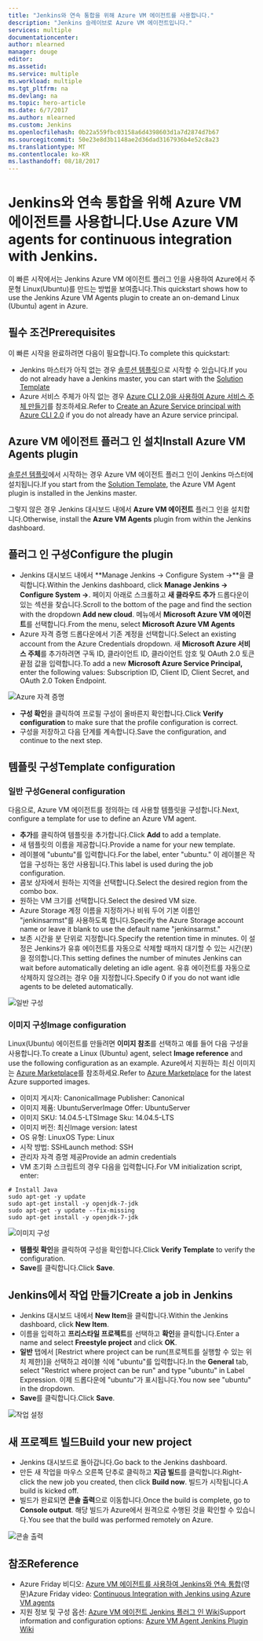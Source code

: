 ```yaml
---
title: "Jenkins와 연속 통합을 위해 Azure VM 에이전트를 사용합니다."
description: "Jenkins 슬레이브로 Azure VM 에이전트입니다."
services: multiple
documentationcenter: 
author: mlearned
manager: douge
editor: 
ms.assetid: 
ms.service: multiple
ms.workload: multiple
ms.tgt_pltfrm: na
ms.devlang: na
ms.topic: hero-article
ms.date: 6/7/2017
ms.author: mlearned
ms.custom: Jenkins
ms.openlocfilehash: 0b22a559fbc03158a6d4398603d1a7d2874d7b67
ms.sourcegitcommit: 50e23e8d3b1148ae2d36dad3167936b4e52c8a23
ms.translationtype: MT
ms.contentlocale: ko-KR
ms.lasthandoff: 08/18/2017
---
```

# <a name="use-azure-vm-agents-for-continuous-integration-with-jenkins"></a><span data-ttu-id="8eb3e-103">Jenkins와 연속 통합을 위해 Azure VM 에이전트를 사용합니다.</span><span class="sxs-lookup"><span data-stu-id="8eb3e-103">Use Azure VM agents for continuous integration with Jenkins.</span></span>

<span data-ttu-id="8eb3e-104">이 빠른 시작에서는 Jenkins Azure VM 에이전트 플러그 인을 사용하여 Azure에서 주문형 Linux(Ubuntu)를 만드는 방법을 보여줍니다.</span><span class="sxs-lookup"><span data-stu-id="8eb3e-104">This quickstart shows how to use the Jenkins Azure VM Agents plugin to create an on-demand Linux (Ubuntu) agent in Azure.</span></span>

## <a name="prerequisites"></a><span data-ttu-id="8eb3e-105">필수 조건</span><span class="sxs-lookup"><span data-stu-id="8eb3e-105">Prerequisites</span></span>

<span data-ttu-id="8eb3e-106">이 빠른 시작을 완료하려면 다음이 필요합니다.</span><span class="sxs-lookup"><span data-stu-id="8eb3e-106">To complete this quickstart:</span></span>

* <span data-ttu-id="8eb3e-107">Jenkins 마스터가 아직 없는 경우 [솔루션 템플릿](install-jenkins-solution-template.md)으로 시작할 수 있습니다.</span><span class="sxs-lookup"><span data-stu-id="8eb3e-107">If you do not already have a Jenkins master, you can start with the [Solution Template](install-jenkins-solution-template.md)</span></span> 
* <span data-ttu-id="8eb3e-108">Azure 서비스 주체가 아직 없는 경우 [Azure CLI 2.0을 사용하여 Azure 서비스 주체 만들기](https://docs.microsoft.com/en-us/cli/azure/create-an-azure-service-principal-azure-cli?toc=%2fazure%2fazure-resource-manager%2ftoc.json)를 참조하세요.</span><span class="sxs-lookup"><span data-stu-id="8eb3e-108">Refer to [Create an Azure Service principal with Azure CLI 2.0](https://docs.microsoft.com/en-us/cli/azure/create-an-azure-service-principal-azure-cli?toc=%2fazure%2fazure-resource-manager%2ftoc.json) if you do not already have an Azure service principal.</span></span>

## <a name="install-azure-vm-agents-plugin"></a><span data-ttu-id="8eb3e-109">Azure VM 에이전트 플러그 인 설치</span><span class="sxs-lookup"><span data-stu-id="8eb3e-109">Install Azure VM Agents plugin</span></span>

<span data-ttu-id="8eb3e-110">[솔루션 템플릿](install-jenkins-solution-template.md)에서 시작하는 경우 Azure VM 에이전트 플러그 인이 Jenkins 마스터에 설치됩니다.</span><span class="sxs-lookup"><span data-stu-id="8eb3e-110">If you start from the [Solution Template](install-jenkins-solution-template.md), the Azure VM Agent plugin is installed in the Jenkins master.</span></span>

<span data-ttu-id="8eb3e-111">그렇지 않은 경우 Jenkins 대시보드 내에서 **Azure VM 에이전트** 플러그 인을 설치합니다.</span><span class="sxs-lookup"><span data-stu-id="8eb3e-111">Otherwise, install the **Azure VM Agents** plugin from within the Jenkins dashboard.</span></span>

## <a name="configure-the-plugin"></a><span data-ttu-id="8eb3e-112">플러그 인 구성</span><span class="sxs-lookup"><span data-stu-id="8eb3e-112">Configure the plugin</span></span>

* <span data-ttu-id="8eb3e-113">Jenkins 대시보드 내에서 **Manage Jenkins -> Configure System ->**을 클릭합니다.</span><span class="sxs-lookup"><span data-stu-id="8eb3e-113">Within the Jenkins dashboard, click **Manage Jenkins -> Configure System ->**.</span></span> <span data-ttu-id="8eb3e-114">페이지 아래로 스크롤하고 **새 클라우드 추가** 드롭다운이 있는 섹션을 찾습니다.</span><span class="sxs-lookup"><span data-stu-id="8eb3e-114">Scroll to the bottom of the page and find the section with the dropdown **Add new cloud**.</span></span> <span data-ttu-id="8eb3e-115">메뉴에서 **Microsoft Azure VM 에이전트**를 선택합니다.</span><span class="sxs-lookup"><span data-stu-id="8eb3e-115">From the menu, select **Microsoft Azure VM Agents**</span></span>
* <span data-ttu-id="8eb3e-116">Azure 자격 증명 드롭다운에서 기존 계정을 선택합니다.</span><span class="sxs-lookup"><span data-stu-id="8eb3e-116">Select an existing account from the Azure Credentials dropdown.</span></span>  <span data-ttu-id="8eb3e-117">새 **Microsoft Azure 서비스 주체**를 추가하려면 구독 ID, 클라이언트 ID, 클라이언트 암호 및 OAuth 2.0 토큰 끝점 값을 입력합니다.</span><span class="sxs-lookup"><span data-stu-id="8eb3e-117">To add a new **Microsoft Azure Service Principal,** enter the following values: Subscription ID, Client ID, Client Secret, and OAuth 2.0 Token Endpoint.</span></span>

![Azure 자격 증명](./media/jenkins-azure-vm-agents/service-principal.png)

* <span data-ttu-id="8eb3e-119">**구성 확인**을 클릭하여 프로필 구성이 올바른지 확인합니다.</span><span class="sxs-lookup"><span data-stu-id="8eb3e-119">Click **Verify configuration** to make sure that the profile configuration is correct.</span></span>
* <span data-ttu-id="8eb3e-120">구성을 저장하고 다음 단계를 계속합니다.</span><span class="sxs-lookup"><span data-stu-id="8eb3e-120">Save the configuration, and continue to the next step.</span></span>

## <a name="template-configuration"></a><span data-ttu-id="8eb3e-121">템플릿 구성</span><span class="sxs-lookup"><span data-stu-id="8eb3e-121">Template configuration</span></span>

### <a name="general-configuration"></a><span data-ttu-id="8eb3e-122">일반 구성</span><span class="sxs-lookup"><span data-stu-id="8eb3e-122">General configuration</span></span>
<span data-ttu-id="8eb3e-123">다음으로, Azure VM 에이전트를 정의하는 데 사용할 템플릿을 구성합니다.</span><span class="sxs-lookup"><span data-stu-id="8eb3e-123">Next, configure a template for use to define an Azure VM agent.</span></span> 

* <span data-ttu-id="8eb3e-124">**추가**를 클릭하여 템플릿을 추가합니다.</span><span class="sxs-lookup"><span data-stu-id="8eb3e-124">Click **Add** to add a template.</span></span> 
* <span data-ttu-id="8eb3e-125">새 템플릿의 이름을 제공합니다.</span><span class="sxs-lookup"><span data-stu-id="8eb3e-125">Provide a name for your new template.</span></span> 
* <span data-ttu-id="8eb3e-126">레이블에 "ubuntu"를 입력합니다.</span><span class="sxs-lookup"><span data-stu-id="8eb3e-126">For the label, enter  "ubuntu."</span></span> <span data-ttu-id="8eb3e-127">이 레이블은 작업을 구성하는 동안 사용됩니다.</span><span class="sxs-lookup"><span data-stu-id="8eb3e-127">This label is used during the job configuration.</span></span>
* <span data-ttu-id="8eb3e-128">콤보 상자에서 원하는 지역을 선택합니다.</span><span class="sxs-lookup"><span data-stu-id="8eb3e-128">Select the desired region from the combo box.</span></span>
* <span data-ttu-id="8eb3e-129">원하는 VM 크기를 선택합니다.</span><span class="sxs-lookup"><span data-stu-id="8eb3e-129">Select the desired VM size.</span></span>
* <span data-ttu-id="8eb3e-130">Azure Storage 계정 이름을 지정하거나 비워 두어 기본 이름인 "jenkinsarmst"를 사용하도록 합니다.</span><span class="sxs-lookup"><span data-stu-id="8eb3e-130">Specify the Azure Storage account name or leave it blank to use the default name "jenkinsarmst."</span></span>
* <span data-ttu-id="8eb3e-131">보존 시간을 분 단위로 지정합니다.</span><span class="sxs-lookup"><span data-stu-id="8eb3e-131">Specify the retention time in minutes.</span></span> <span data-ttu-id="8eb3e-132">이 설정은 Jenkins가 유휴 에이전트를 자동으로 삭제할 때까지 대기할 수 있는 시간(분)을 정의합니다.</span><span class="sxs-lookup"><span data-stu-id="8eb3e-132">This setting defines the number of minutes Jenkins can wait before automatically deleting an idle agent.</span></span> <span data-ttu-id="8eb3e-133">유휴 에이전트를 자동으로 삭제하지 않으려는 경우 0을 지정합니다.</span><span class="sxs-lookup"><span data-stu-id="8eb3e-133">Specify 0 if you do not want idle agents to be deleted automatically.</span></span>

![일반 구성](./media/jenkins-azure-vm-agents/general-config.png)

### <a name="image-configuration"></a><span data-ttu-id="8eb3e-135">이미지 구성</span><span class="sxs-lookup"><span data-stu-id="8eb3e-135">Image configuration</span></span>

<span data-ttu-id="8eb3e-136">Linux(Ubuntu) 에이전트를 만들려면 **이미지 참조**를 선택하고 예를 들어 다음 구성을 사용합니다.</span><span class="sxs-lookup"><span data-stu-id="8eb3e-136">To create a Linux (Ubuntu) agent, select **Image reference** and use the following configuration as an example.</span></span> <span data-ttu-id="8eb3e-137">Azure에서 지원하는 최신 이미지는 [Azure Marketplace](https://azuremarketplace.microsoft.com/en-us/marketplace/apps/category/compute?subcategories=virtual-machine-images&page=1)를 참조하세요.</span><span class="sxs-lookup"><span data-stu-id="8eb3e-137">Refer to [Azure Marketplace](https://azuremarketplace.microsoft.com/en-us/marketplace/apps/category/compute?subcategories=virtual-machine-images&page=1) for the latest Azure supported images.</span></span>

* <span data-ttu-id="8eb3e-138">이미지 게시자: Canonical</span><span class="sxs-lookup"><span data-stu-id="8eb3e-138">Image Publisher: Canonical</span></span>
* <span data-ttu-id="8eb3e-139">이미지 제품: UbuntuServer</span><span class="sxs-lookup"><span data-stu-id="8eb3e-139">Image Offer: UbuntuServer</span></span>
* <span data-ttu-id="8eb3e-140">이미지 SKU: 14.04.5-LTS</span><span class="sxs-lookup"><span data-stu-id="8eb3e-140">Image Sku: 14.04.5-LTS</span></span>
* <span data-ttu-id="8eb3e-141">이미지 버전: 최신</span><span class="sxs-lookup"><span data-stu-id="8eb3e-141">Image version: latest</span></span>
* <span data-ttu-id="8eb3e-142">OS 유형: Linux</span><span class="sxs-lookup"><span data-stu-id="8eb3e-142">OS Type: Linux</span></span>
* <span data-ttu-id="8eb3e-143">시작 방법: SSH</span><span class="sxs-lookup"><span data-stu-id="8eb3e-143">Launch method: SSH</span></span>
* <span data-ttu-id="8eb3e-144">관리자 자격 증명 제공</span><span class="sxs-lookup"><span data-stu-id="8eb3e-144">Provide an admin credentials</span></span>
* <span data-ttu-id="8eb3e-145">VM 초기화 스크립트의 경우 다음을 입력합니다.</span><span class="sxs-lookup"><span data-stu-id="8eb3e-145">For VM initialization script, enter:</span></span>
```
# Install Java
sudo apt-get -y update
sudo apt-get install -y openjdk-7-jdk
sudo apt-get -y update --fix-missing
sudo apt-get install -y openjdk-7-jdk
```
![이미지 구성](./media/jenkins-azure-vm-agents/image-config.png)

* <span data-ttu-id="8eb3e-147">**템플릿 확인**을 클릭하여 구성을 확인합니다.</span><span class="sxs-lookup"><span data-stu-id="8eb3e-147">Click **Verify Template** to verify the configuration.</span></span>
* <span data-ttu-id="8eb3e-148">**Save**를 클릭합니다.</span><span class="sxs-lookup"><span data-stu-id="8eb3e-148">Click **Save**.</span></span>

## <a name="create-a-job-in-jenkins"></a><span data-ttu-id="8eb3e-149">Jenkins에서 작업 만들기</span><span class="sxs-lookup"><span data-stu-id="8eb3e-149">Create a job in Jenkins</span></span>

* <span data-ttu-id="8eb3e-150">Jenkins 대시보드 내에서 **New Item**을 클릭합니다.</span><span class="sxs-lookup"><span data-stu-id="8eb3e-150">Within the Jenkins dashboard, click **New Item**.</span></span> 
* <span data-ttu-id="8eb3e-151">이름을 입력하고 **프리스타일 프로젝트**를 선택하고 **확인**을 클릭합니다.</span><span class="sxs-lookup"><span data-stu-id="8eb3e-151">Enter a name and select **Freestyle project** and click **OK**.</span></span>
* <span data-ttu-id="8eb3e-152">**일반** 탭에서 [Restrict where project can be run(프로젝트를 실행할 수 있는 위치 제한)]을 선택하고 레이블 식에 "ubuntu"를 입력합니다.</span><span class="sxs-lookup"><span data-stu-id="8eb3e-152">In the **General** tab, select "Restrict where project can be run" and type "ubuntu" in Label Expression.</span></span> <span data-ttu-id="8eb3e-153">이제 드롭다운에 "ubuntu"가 표시됩니다.</span><span class="sxs-lookup"><span data-stu-id="8eb3e-153">You now see "ubuntu" in the dropdown.</span></span>
* <span data-ttu-id="8eb3e-154">**Save**를 클릭합니다.</span><span class="sxs-lookup"><span data-stu-id="8eb3e-154">Click **Save**.</span></span>

![작업 설정](./media/jenkins-azure-vm-agents/job-config.png)

## <a name="build-your-new-project"></a><span data-ttu-id="8eb3e-156">새 프로젝트 빌드</span><span class="sxs-lookup"><span data-stu-id="8eb3e-156">Build your new project</span></span>

* <span data-ttu-id="8eb3e-157">Jenkins 대시보드로 돌아갑니다.</span><span class="sxs-lookup"><span data-stu-id="8eb3e-157">Go back to the Jenkins dashboard.</span></span>
* <span data-ttu-id="8eb3e-158">만든 새 작업을 마우스 오른쪽 단추로 클릭하고 **지금 빌드**를 클릭합니다.</span><span class="sxs-lookup"><span data-stu-id="8eb3e-158">Right-click the new job you created, then click **Build now**.</span></span> <span data-ttu-id="8eb3e-159">빌드가 시작됩니다.</span><span class="sxs-lookup"><span data-stu-id="8eb3e-159">A build is kicked off.</span></span> 
* <span data-ttu-id="8eb3e-160">빌드가 완료되면 **콘솔 출력**으로 이동합니다.</span><span class="sxs-lookup"><span data-stu-id="8eb3e-160">Once the build is complete, go to **Console output**.</span></span> <span data-ttu-id="8eb3e-161">해당 빌드가 Azure에서 원격으로 수행된 것을 확인할 수 있습니다.</span><span class="sxs-lookup"><span data-stu-id="8eb3e-161">You see that the build was performed remotely on Azure.</span></span>

![콘솔 출력](./media/jenkins-azure-vm-agents/console-output.png)

## <a name="reference"></a><span data-ttu-id="8eb3e-163">참조</span><span class="sxs-lookup"><span data-stu-id="8eb3e-163">Reference</span></span>

* <span data-ttu-id="8eb3e-164">Azure Friday 비디오: [Azure VM 에이전트를 사용하여 Jenkins와 연속 통합](https://channel9.msdn.com/Shows/Azure-Friday/Continuous-Integration-with-Jenkins-Using-Azure-VM-Agents)(영문)</span><span class="sxs-lookup"><span data-stu-id="8eb3e-164">Azure Friday video: [Continuous Integration with Jenkins using Azure VM agents](https://channel9.msdn.com/Shows/Azure-Friday/Continuous-Integration-with-Jenkins-Using-Azure-VM-Agents)</span></span>
* <span data-ttu-id="8eb3e-165">지원 정보 및 구성 옵션: [Azure VM 에이전트 Jenkins 플러그 인 Wiki](https://wiki.jenkins-ci.org/display/JENKINS/Azure+VM+Agents+Plugin)</span><span class="sxs-lookup"><span data-stu-id="8eb3e-165">Support information and configuration options:  [Azure VM Agent Jenkins Plugin Wiki](https://wiki.jenkins-ci.org/display/JENKINS/Azure+VM+Agents+Plugin)</span></span> 

